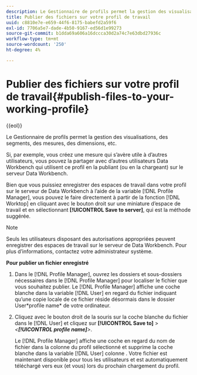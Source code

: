 ```yaml
---
description: Le Gestionnaire de profils permet la gestion des visualisations, des segments, des mesures, des dimensions, etc.
title: Publier des fichiers sur votre profil de travail
uuid: c8810e7e-e659-44f6-8175-babefd2a59f6
exl-id: 7706a5e7-dade-4b50-9167-ed56d1e99273
source-git-commit: b1dda69a606a16dccca30d2a74c7e63dbd27936c
workflow-type: tm+mt
source-wordcount: '250'
ht-degree: 4%

---
```


# Publier des fichiers sur votre profil de travail{#publish-files-to-your-working-profile}

{{eol}}

Le Gestionnaire de profils permet la gestion des visualisations, des segments, des mesures, des dimensions, etc.

Si, par exemple, vous créez une mesure qui s’avère utile à d’autres utilisateurs, vous pouvez la partager avec d’autres utilisateurs Data Workbench qui utilisent ce profil en la publiant (ou en la chargeant) sur le serveur Data Workbench.

Bien que vous puissiez enregistrer des espaces de travail dans votre profil sur le serveur de Data Workbench à l’aide de la variable [!DNL Profile Manager], vous pouvez le faire directement à partir de la fonction [!DNL Worktop] en cliquant avec le bouton droit sur une miniature d’espace de travail et en sélectionnant **[!UICONTROL Save to server]**, qui est la méthode suggérée.

>[!NOTE]
>
>Seuls les utilisateurs disposant des autorisations appropriées peuvent enregistrer des espaces de travail sur le serveur de Data Workbench. Pour plus d’informations, contactez votre administrateur système.

**Pour publier un fichier enregistré**

1. Dans le [!DNL Profile Manager], ouvrez les dossiers et sous-dossiers nécessaires dans le [!DNL Profile Manager] pour localiser le fichier que vous souhaitez publier. Le [!DNL Profile Manager] affiche une coche blanche dans la variable [!DNL User] en regard du fichier indiquant qu’une copie locale de ce fichier réside désormais dans le dossier User\*profile name* de votre ordinateur.
1. Cliquez avec le bouton droit de la souris sur la coche blanche du fichier dans le [!DNL User] et cliquez sur **[!UICONTROL Save to]** > *&lt;**[!UICONTROL profile name]**>*.

   Le [!DNL Profile Manager] affiche une coche en regard du nom de fichier dans la colonne du profil sélectionné et supprime la coche blanche dans la variable [!DNL User] colonne . Votre fichier est maintenant disponible pour tous les utilisateurs et est automatiquement téléchargé vers eux (et vous) lors du prochain chargement du profil.
